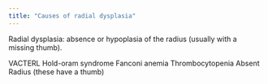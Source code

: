 ```yaml
---
title: "Causes of radial dysplasia"
---
```

Radial dysplasia: absence or hypoplasia of the radius (usually with a missing thumb).

VACTERL
Hold-oram syndrome
Fanconi anemia
Thrombocytopenia Absent Radius (these have a thumb)

